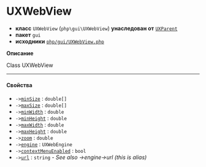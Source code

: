 # UXWebView

- **класс** `UXWebView` (`php\gui\UXWebView`) **унаследован от** [`UXParent`](api-docs/classes/php/gui/UXParent.ru.md)
- **пакет** `gui`
- **исходники** [`php/gui/UXWebView.php`](./src/main/resources/JPHP-INF/sdk/php/gui/UXWebView.php)

**Описание**

Class UXWebView

---

#### Свойства

- `->`[`minSize`](#prop-minsize) : `double[]`
- `->`[`maxSize`](#prop-maxsize) : `double[]`
- `->`[`minWidth`](#prop-minwidth) : `double`
- `->`[`minHeight`](#prop-minheight) : `double`
- `->`[`maxWidth`](#prop-maxwidth) : `double`
- `->`[`maxHeight`](#prop-maxheight) : `double`
- `->`[`zoom`](#prop-zoom) : `double`
- `->`[`engine`](#prop-engine) : `UXWebEngine`
- `->`[`contextMenuEnabled`](#prop-contextmenuenabled) : `bool`
- `->`[`url`](#prop-url) : `string` - _See also ->engine->url (this is alias)_